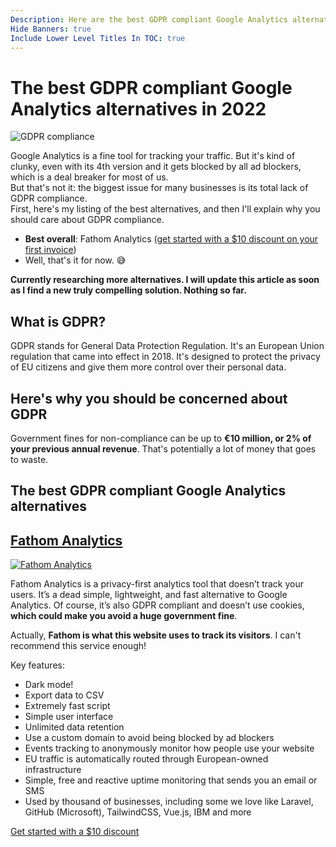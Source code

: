 ```yaml
---
Description: Here are the best GDPR compliant Google Analytics alternatives that will help you avoid the GDPR penalty and keep your users safe.
Hide Banners: true
Include Lower Level Titles In TOC: true
---
```


# The best GDPR compliant Google Analytics alternatives in 2022

![GDPR compliance](https://res.cloudinary.com/benjamin-crozat/image/upload/dpr_auto,f_auto,q_auto,w_auto/v1667409628/data-security_z5tsl9.jpg)

Google Analytics is a fine tool for tracking your traffic. But it's kind of clunky, even with its 4th version and it gets blocked by all ad blockers, which is a deal breaker for most of us.  
But that's not it: the biggest issue for many businesses is its total lack of GDPR compliance.  
First, here's my listing of the best alternatives, and then I'll explain why you should care about GDPR compliance.

- **Best overall**: Fathom Analytics ([get started with a $10 discount on your first invoice](https://benjamincrozat.com/recommends/fathom-analytics))
- Well, that's it for now. 😅

**Currently researching more alternatives. I will update this article as soon as I find a new truly compelling solution. Nothing so far.**

## What is GDPR?

GDPR stands for General Data Protection Regulation. It's an European Union regulation that came into effect in 2018. It's designed to protect the privacy of EU citizens and give them more control over their personal data.

## Here's why you should be concerned about GDPR

Government fines for non-compliance can be up to **€10 million, or 2% of your previous annual revenue**. That's potentially a lot of money that goes to waste.

## The best GDPR compliant Google Analytics alternatives

## [Fathom Analytics](https://benjamincrozat.com/recommends/fathom-analytics)

[<img src="https://res.cloudinary.com/benjamin-crozat/image/upload/dpr_auto,f_auto,q_auto,w_auto/v1667409777/usefathom.com__ubmp2u.png" alt="Fathom Analytics" />](https://benjamincrozat.com/recommends/fathom-analytics)

Fathom Analytics is a privacy-first analytics tool that doesn’t track your users. It’s a dead simple, lightweight, and fast alternative to Google Analytics. Of course, it’s also GDPR compliant and doesn’t use cookies, **which could make you avoid a huge government fine**.

Actually, **Fathom is what this website uses to track its visitors**. I can't recommend this service enough!

Key features:
- Dark mode!
- Export data to CSV
- Extremely fast script
- Simple user interface
- Unlimited data retention
- Use a custom domain to avoid being blocked by ad blockers
- Events tracking to anonymously monitor how people use your website
- EU traffic is automatically routed through European-owned infrastructure
- Simple, free and reactive uptime monitoring that sends you an email or SMS
- Used by thousand of businesses, including some we love like Laravel, GitHub (Microsoft), TailwindCSS, Vue.js, IBM and more

[Get started with a $10 discount](https://benjamincrozat.com/recommends/fathom-analytics)

